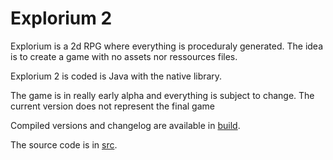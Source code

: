 # Explorium 2
Explorium is a 2d RPG where everything is proceduraly generated.
The idea is to create a game with no assets nor ressources files.

Explorium 2 is coded is Java with the native library.

The game is in really early alpha and everything is subject to change. The current version does not represent the final game

Compiled versions and changelog are available in [build](/build).

The source code is in [src](/src).
